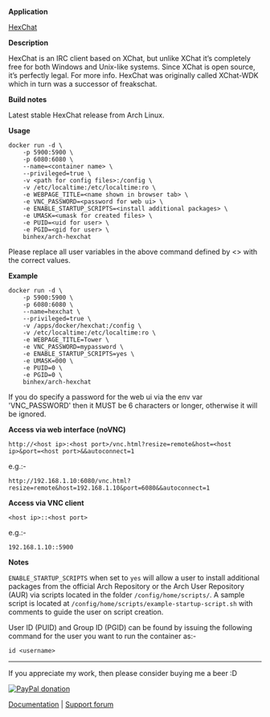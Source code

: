 **Application**

[HexChat](https://hexchat.github.io/)

**Description**

HexChat is an IRC client based on XChat, but unlike XChat it’s completely free for both Windows and Unix-like systems. Since XChat is open source, it’s perfectly legal. For more info. HexChat was originally called XChat-WDK which in turn was a successor of freakschat.

**Build notes**

Latest stable HexChat release from Arch Linux.

**Usage**
```
docker run -d \
    -p 5900:5900 \
    -p 6080:6080 \
    --name=<container name> \
    --privileged=true \
    -v <path for config files>:/config \
    -v /etc/localtime:/etc/localtime:ro \
    -e WEBPAGE_TITLE=<name shown in browser tab> \
    -e VNC_PASSWORD=<password for web ui> \
    -e ENABLE_STARTUP_SCRIPTS=<install additional packages> \
    -e UMASK=<umask for created files> \
    -e PUID=<uid for user> \
    -e PGID=<gid for user> \
    binhex/arch-hexchat
```

Please replace all user variables in the above command defined by <> with the correct values.

**Example**
```
docker run -d \
    -p 5900:5900 \
    -p 6080:6080 \
    --name=hexchat \
    --privileged=true \
    -v /apps/docker/hexchat:/config \
    -v /etc/localtime:/etc/localtime:ro \
    -e WEBPAGE_TITLE=Tower \
    -e VNC_PASSWORD=mypassword \
    -e ENABLE_STARTUP_SCRIPTS=yes \
    -e UMASK=000 \
    -e PUID=0 \
    -e PGID=0 \
    binhex/arch-hexchat
```

If you do specify a password for the web ui via the env var 'VNC_PASSWORD' then it MUST be 6 characters or longer, otherwise it will be ignored.

**Access via web interface (noVNC)**

`http://<host ip>:<host port>/vnc.html?resize=remote&host=<host ip>&port=<host port>&&autoconnect=1`

e.g.:-

`http://192.168.1.10:6080/vnc.html?resize=remote&host=192.168.1.10&port=6080&&autoconnect=1`

**Access via VNC client**

`<host ip>::<host port>`

e.g.:-

`192.168.1.10::5900`

**Notes**

`ENABLE_STARTUP_SCRIPTS` when set to `yes` will allow a user to install additional packages from the official Arch Repository or the Arch User Repository (AUR) via scripts located in the folder `/config/home/scripts/`. A sample script is located at `/config/home/scripts/example-startup-script.sh` with comments to guide the user on script creation.

User ID (PUID) and Group ID (PGID) can be found by issuing the following command for the user you want to run the container as:-

```
id <username>
```
___
If you appreciate my work, then please consider buying me a beer  :D

[![PayPal donation](https://www.paypal.com/en_US/i/btn/btn_donate_SM.gif)](https://www.paypal.com/cgi-bin/webscr?cmd=_s-xclick&hosted_button_id=MM5E27UX6AUU4)

[Documentation](https://github.com/binhex/documentation) | [Support forum](https://forums.unraid.net/topic/81397-support-binhex-hexchat/)